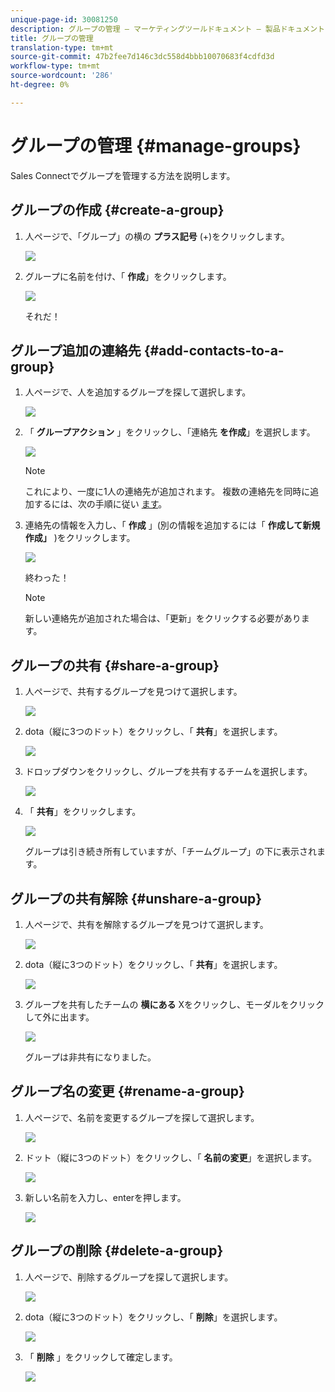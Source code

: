```yaml
---
unique-page-id: 30081250
description: グループの管理 — マーケティングツールドキュメント — 製品ドキュメント
title: グループの管理
translation-type: tm+mt
source-git-commit: 47b2fee7d146c3dc558d4bbb10070683f4cdfd3d
workflow-type: tm+mt
source-wordcount: '286'
ht-degree: 0%

---
```



# グループの管理 {#manage-groups}

Sales Connectでグループを管理する方法を説明します。

## グループの作成 {#create-a-group}

1. 人ページで、「グループ」の横の **プラス記号** (+)をクリックします。

   ![](assets/one-4.png)

1. グループに名前を付け、「 **作成**」をクリックします。

   ![](assets/two-3.png)

   それだ！

## グループ追加の連絡先 {#add-contacts-to-a-group}

1. 人ページで、人を追加するグループを探して選択します。

   ![](assets/three-3.png)

1. 「 **グループアクション** 」をクリックし、「連絡先 **を作成**」を選択します。

   ![](assets/four-3.png)

   >[!NOTE]
   >
   >これにより、一度に1人の連絡先が追加されます。 複数の連絡先を同時に追加するには、次の手順に従い [ます](http://docs.marketo.com/x/VADb)。

1. 連絡先の情報を入力し、「 **作成** 」(別の情報を追加するには「 **作成して新規作成」** )をクリックします。

   ![](assets/five-3.png)

   終わった！

   >[!NOTE]
   >
   >新しい連絡先が追加された場合は、「更新」をクリックする必要があります。

## グループの共有 {#share-a-group}

1. 人ページで、共有するグループを見つけて選択します。

   ![](assets/six.png)

1. dota（縦に3つのドット）をクリックし、「 **共有**」を選択します。

   ![](assets/seven.png)

1. ドロップダウンをクリックし、グループを共有するチームを選択します。

   ![](assets/eight.png)

1. 「 **共有**」をクリックします。

   ![](assets/nine.png)

   グループは引き続き所有していますが、「チームグループ」の下に表示されます。

## グループの共有解除 {#unshare-a-group}

1. 人ページで、共有を解除するグループを見つけて選択します。

   ![](assets/ten.png)

1. dota（縦に3つのドット）をクリックし、「 **共有**」を選択します。

   ![](assets/eleven.png)

1. グループを共有したチームの **横にある** Xをクリックし、モーダルをクリックして外に出ます。

   ![](assets/twelve.png)

   グループは非共有になりました。

## グループ名の変更 {#rename-a-group}

1. 人ページで、名前を変更するグループを探して選択します。

   ![](assets/six.png)

1. ドット（縦に3つのドット）をクリックし、「 **名前の変更**」を選択します。

   ![](assets/thirteen.png)

1. 新しい名前を入力し、enterを押します。

   ![](assets/fourteen.png)

## グループの削除 {#delete-a-group}

1. 人ページで、削除するグループを探して選択します。

   ![](assets/fifteen.png)

1. dota（縦に3つのドット）をクリックし、「 **削除**」を選択します。

   ![](assets/sixteen.png)

1. 「 **削除** 」をクリックして確定します。

   ![](assets/seventeen.png)

